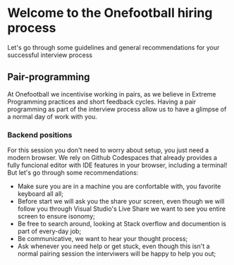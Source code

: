 # Welcome to the Onefootball hiring process

Let's go through some guidelines and general recommendations for your successful interview process

## Pair-programming

At Onefootball we incentivise working in pairs, as we believe in Extreme Programming practices and short feedback cycles. Having a pair programming as part of the interview process allow us to have a glimpse of a normal day of work with you.

### Backend positions

For this session you don't need to worry about setup, you just need a modern browser. We rely on Github Codespaces that already provides a fully funcional editor with IDE features in your browser, including a terminal! But let's go through some recommendations:

- Make sure you are in a machine you are confortable with, you favorite keyboard all all;
- Before start we will ask you the share your screen, even though we will follow you through Visual Studio's Live Share we want to see you entire screen to ensure isonomy;
- Be free to search around, looking at Stack overflow and documention is part of every-day job;
- Be communicative, we want to hear your thought process;
- Ask whenever you need help or get stuck, even though this isn't a normal pairing session the interviwers will be happy to help you out;
